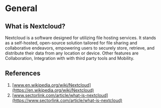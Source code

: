 # General

## What is Nextcloud?

Nextcloud is a software designed for utilizing file hosting services. It stands as a self-hosted, open-source solution tailored for file sharing and collaborative endeavors, empowering users to securely store, retrieve, and distribute their data from any location or device. Other features are Collaboration, Integration with with third party tools and Mobility.

## References
1. [www.en.wikipedia.org/wiki/Nextcloud](https://en.wikipedia.org/wiki/Nextcloud)
2. [www.sectorlink.com/article/what-is-nextcloud](https://www.sectorlink.com/article/what-is-nextcloud)

